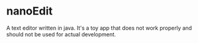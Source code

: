 # nanoEdit
 A text editor written in java. It's a toy app that does not work properly and should not be used for actual development.

